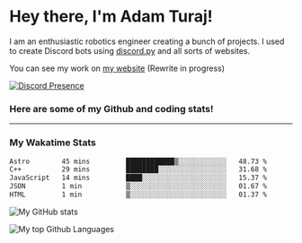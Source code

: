 # Hey there, I'm Adam Turaj!

I am an enthusiastic robotics engineer creating a bunch of projects. I used to create Discord bots using [discord.py](https://github.com/Rapptz/discord.py) and all sorts of websites.

You can see my work on [my website](https://adamturaj.com) (Rewrite in progress)

[![Discord Presence](https://lanyard.cnrad.dev/api/374147012599218176)](https://discord.com/users/374147012599218176)

### Here are some of my Github and coding stats!

---
### My Wakatime Stats
<!--START_SECTION:waka-->

```txt
Astro        45 mins         ████████████▒░░░░░░░░░░░░   48.73 %
C++          29 mins         ████████░░░░░░░░░░░░░░░░░   31.68 %
JavaScript   14 mins         ████░░░░░░░░░░░░░░░░░░░░░   15.37 %
JSON         1 min           ▒░░░░░░░░░░░░░░░░░░░░░░░░   01.67 %
HTML         1 min           ▒░░░░░░░░░░░░░░░░░░░░░░░░   01.37 %
```

<!--END_SECTION:waka-->

![My GitHub stats](https://github-readme-stats.vercel.app/api?username=AdamTuraj&count_private=true&theme=dark)

![My top Github Languages](https://github-readme-stats.vercel.app/api/top-langs/?username=AdamTuraj&layout=compact&count_private=true&theme=dark)

